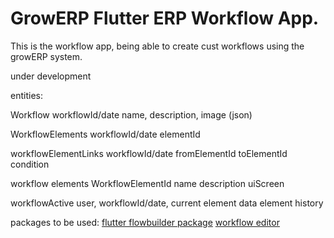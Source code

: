 # GrowERP Flutter ERP Workflow App.

This is the workflow app, being able to create cust workflows using the growERP system.

under development


entities:


Workflow
	workflowId/date
	name,
	description,
	image (json)

WorkflowElements
	workflowId/date
    elementId
	
workflowElementLinks
	workflowId/date
	fromElementId
	toElementId
	condition
	
workflow elements
	WorkflowElementId
	name
    description
	uiScreen
	
workflowActive
	user,
	workflowId/date,
	current element
	data
	element history
	
packages to be used:
[flutter flowbuilder package](https://pub.dev/packages/flow_builder)
[workflow editor](https://github.com/alnitak/flutter_flow_chart)

